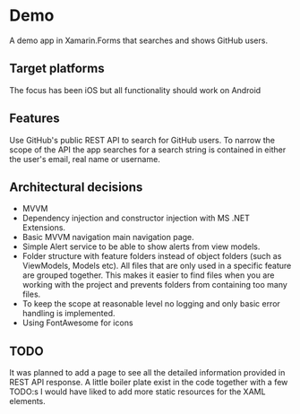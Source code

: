 # Demo 
A demo app in Xamarin.Forms that searches and shows GitHub users. 
  
## Target platforms 
The focus has been iOS but all functionality should work on Android 
  
## Features 
Use GitHub's public REST API to search for GitHub users. To narrow the scope of the API the app searches for a search string is contained in either the user's email, real name or username.  
  
## Architectural decisions 
- MVVM  
- Dependency injection and constructor injection with MS .NET Extensions. 
- Basic MVVM navigation main navigation page. 
- Simple Alert service to be able to show alerts from view models. 
- Folder structure with feature folders instead of object folders (such as ViewModels, Models etc). All files that are only used in a specific feature are grouped together. This makes it easier to find files when you are working with the project and prevents folders from containing too many files. 
- To keep the scope at reasonable level no logging and only basic error handling is implemented. 
- Using FontAwesome for icons
 
## TODO 
It was planned to add a page to see all the detailed information provided in REST API response. A little boiler plate exist in the code together with a few TODO:s 
I would have liked to add more static resources for the XAML elements. 
